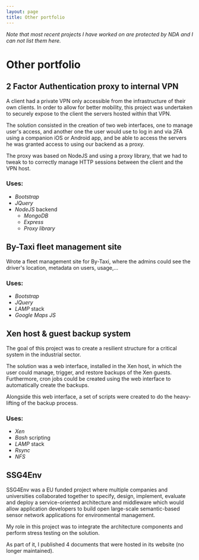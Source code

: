 ```yaml
---
layout: page
title: Other portfolio
---
```


*Note that most recent projects I have worked on are protected by NDA and I can not list them here.*

# Other portfolio

## 2 Factor Authentication proxy to internal VPN

A client had a private VPN only accessible from the infrastructure of their own clients.
In order to allow for better mobility, this project was undertaken to securely expose
to the client the servers hosted within that VPN.

The solution consisted in the creation of two web interfaces, one to manage user's access,
and another one the user would use to log in and via 2FA using a companion iOS
or Android app, and be able to access the servers he was granted access to using
our backend as a proxy.

The proxy was based on NodeJS and using a proxy library, that we had to tweak to
to correctly manage HTTP sessions between the client and the VPN host.

### Uses:

* *Bootstrap*
* *JQuery*
* *NodeJS* backend
  * *MongoDB*
  * *Express*
  * *Proxy library*

## By-Taxi fleet management site

Wrote a fleet management site for By-Taxi, where the admins could see the driver's
location, metadata on users, usage,...

### Uses:

* *Bootstrap*
* *JQuery*
* *LAMP* stack
* *Google Maps JS*

## Xen host & guest backup system

The goal of this project was to create a resilient structure for a critical
system in the industrial sector.

The solution was a web interface, installed in the Xen host, in which the user
could manage, trigger, and restore backups of the Xen guests. Furthermore, cron
jobs could be created using the web interface to automatically create the backups.

Alongside this web interface, a set of scripts were created to do the heavy-lifting
of the backup process.

### Uses:

* *Xen*
* *Bash* scripting
* *LAMP* stack
* *Rsync*
* *NFS*

## SSG4Env

SSG4Env was a EU funded project where multiple companies and universities
collaborated together to specify, design, implement, evaluate and deploy a
service-oriented architecture and middleware which would allow application
developers to build open large-scale semantic-based sensor network applications
for environmental management.

My role in this project was to integrate the architecture components and perform
stress testing on the solution.

As part of it, I published 4 documents that were hosted in its website
(no longer maintained).
